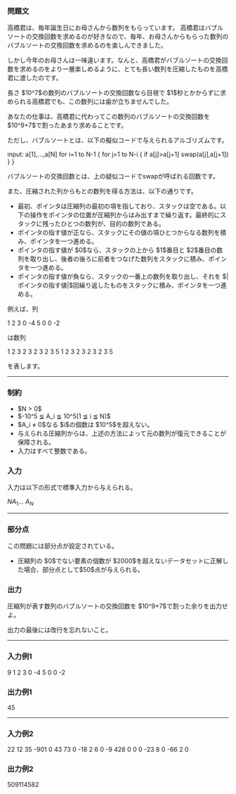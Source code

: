 
<div>

<div>

<div>

<section>

### **問題文**

<p>
高橋君は、毎年誕生日にお母さんから数列をもらっています。
高橋君はバブルソートの交換回数を求めるのが好きなので、毎年、お母さんからもらった数列のバブルソートの交換回数を求めるのを楽しんできました。
</p>

<p>
しかし今年のお母さんは一味違います。なんと、高橋君がバブルソートの交換回数を求めるのをより一層楽しめるように、とても長い数列を圧縮したものを高橋君に渡したのです。
</p>

<p>
長さ $10^7$の数列のバブルソートの交換回数なら目視で $1$秒とかからずに求められる高橋君でも、この数列には歯が立ちませんでした。
</p>

<p>
あなたの仕事は、高橋君に代わってこの数列のバブルソートの交換回数を $10^9+7$で割ったあまり求めることです。
</p>

<p>
ただし、バブルソートとは、以下の擬似コードで与えられるアルゴリズムです。
</p>

<div>

input: a[1],...,a[N]
for i=1 to N-1
{
      for j=1 to N-i
      {
              if a[j]>a[j+1] swap(a[j],a[j+1])
      }
}

</div>

<p>
バブルソートの交換回数とは、上の疑似コードでswapが呼ばれる回数です。
</p>

<p>
また、圧縮された列からもとの数列を得る方法は、以下の通りです。
</p>

<ul>

<li>
最初、ポインタは圧縮列の最初の項を指しており、スタックは空である。以下の操作をポインタの位置が圧縮列からはみ出すまで繰り返す。最終的にスタックに残ったひとつの数列が、目的の数列である。
</li>

<li>
ポインタの指す値が正なら、スタックにその値の項ひとつからなる数列を積み、ポインタを一つ進める。
</li>

<li>
ポインタの指す値が $0$なら、スタックの上から $1$番目と $2$番目の数列を取り出し、後者の後ろに前者をつなげた数列をスタックに積み、ポインタを一つ進める。
</li>

<li>
ポインタの指す値が負なら、スタックの一番上の数列を取り出し、それを $|ポインタの指す値|$回繰り返したものをスタックに積み、ポインタを一つ進める。
</li>

</ul>

<p>
例えば、列 

</p>

<div>

1 2 3 0 -4 5 0 0 -2

</div>
は数列


<div>

1 2 3 2 3 2 3 2 3 5 1 2 3 2 3 2 3 2 3 5

</div>
を表します。
<p>

</p>

</section>

</div>

---

<div>

<div>

<section>

### **制約**

<ul>

<li>
$N > 0$
</li>

<li>
$-10^5 ≦ A_i ≦ 10^5(1 ≦ i ≦ N)$
</li>

<li>
$A_i ≠ 0$なる $i$の個数は $10^5$を超えない。
</li>

<li>
与えられる圧縮列からは、上述の方法によって元の数列が復元できることが保障される。
</li>

<li>
入力はすべて整数である。
</li>

</ul>

</section>

</div>

<div>

<section>

### **入力**

<p>
入力は以下の形式で標準入力から与えられる。
</p>

<div>

$N$$A_1$... $A_N$
</div>

</section>

</div>

</div>

---

<div>

<section>

### **部分点**

<p>
この問題には部分点が設定されている。
</p>

<ul>

<li>
圧縮列の $0$でない要素の個数が $2000$を超えないデータセットに正解した場合、部分点として$50$点が与えられる。
</li>

</ul>

</section>

</div>

<div>

<section>

### **出力**

<p>
圧縮列が表す数列のバブルソートの交換回数を $10^9+7$で割った余りを出力せよ。
</p>

<p>
出力の最後には改行を忘れないこと。
</p>

</section>

</div>

---

<div>

<section>

### **入力例1**

<div>

9
1 2 3 0 -4 5 0 0 -2

</div>

</section>

</div>

<div>

<section>

### **出力例1**

<div>

45

</div>

</section>

</div>

---

<div>

<section>

### **入力例2**

<div>

22
12 35 -901 0 43 73 0 -18 2 6 0 -9 428 0 0 0 -23 8 0 -66 2 0

</div>

</section>

</div>

<div>

<section>

### **出力例2**

<div>

509114582

</div>

</section>

</div>

</div>

</div>
